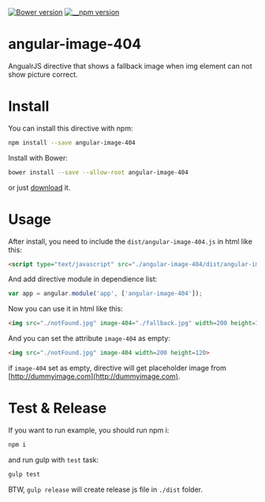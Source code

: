 [![Bower version](https://badge.fury.io/bo/angular-image-404.svg)](http://bower.io/search/?q=angular%20image%20404) [![__npm version](https://badge.fury.io/js/angular-image-404.svg)](https://www.npmjs.com/package/angular-image-404)

# angular-image-404
AngualrJS directive that shows a fallback image when img element can not show picture correct.

# Install

You can install this directive with npm:

```sh
npm install --save angular-image-404
```

Install with Bower:

```sh
bower install --save --allow-root angular-image-404
```

or just [download](https://github.com/stiekel/angular-image-404/archive/master.zip) it.

# Usage

After install, you need to include the `dist/angular-image-404.js` in html like this:

```html
<script type="text/javascript" src="./angular-image-404/dist/angular-image-404.js"></script>
```

And add directive module in dependience list:

```js
var app = angular.module('app', ['angular-image-404']);
```

Now you can use it in html like this:

```html
<img src="./notFound.jpg" image-404="./fallback.jpg" width=200 height=120>
```

And you can set the attribute `image-404` as empty:

```html
<img src="./notFound.jpg" image-404 width=200 height=120>
```

if `image-404` set as empty, directive will get placeholder image from [http://dummyimage.com](http://dummyimage.com).


# Test & Release

If you want to run example, you should run npm i:

```sh
npm i
```

and run gulp with `test` task:

```sh
gulp test
```

BTW, `gulp release` will create release js file in `./dist` folder.
